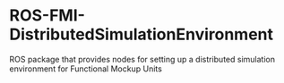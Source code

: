 # ROS-FMI-DistributedSimulationEnvironment
ROS package that provides nodes for setting up a distributed simulation environment for Functional Mockup Units
